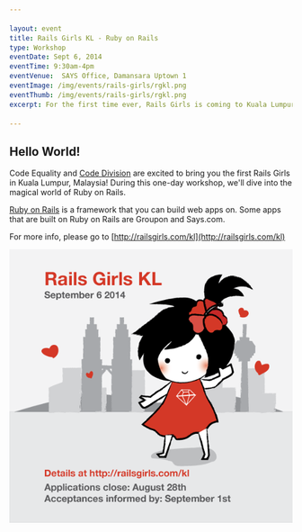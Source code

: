 ```yaml
---

layout: event
title: Rails Girls KL - Ruby on Rails
type: Workshop
eventDate: Sept 6, 2014
eventTime: 9:30am-4pm
eventVenue:  SAYS Office, Damansara Uptown 1
eventImage: /img/events/rails-girls/rgkl.png
eventThumb: /img/events/rails-girls/rgkl.png
excerpt: For the first time ever, Rails Girls is coming to Kuala Lumpur, Malaysia!

---
```


## Hello World!

Code Equality and [Code Division](http://codedivision.my) are excited to bring you the first Rails Girls in Kuala Lumpur, Malaysia! During this one-day workshop, we'll dive into the magical world of Ruby on Rails.

[Ruby on Rails](http://rubyonrails.org/) is a framework that you can build web apps on. Some apps that are built on Ruby on Rails are Groupon and Says.com.


For more info, please go to [http://railsgirls.com/kl](http://railsgirls.com/kl)

![Rails Girls](/img/events/rails-girls/rgkl-poster.png)